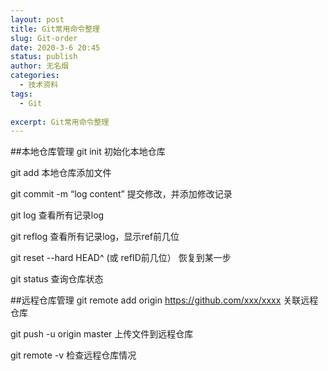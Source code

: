 ```yaml
---
layout: post
title: Git常用命令整理
slug: Git-order
date: 2020-3-6 20:45
status: publish
author: 无名烟
categories: 
  - 技术资料
tags: 
  - Git
 
excerpt: Git常用命令整理
---
```


##本地仓库管理
git init   初始化本地仓库

git add <file>    本地仓库添加文件

git commit -m “log content”    提交修改，并添加修改记录

git log    查看所有记录log

git reflog 查看所有记录log，显示ref前几位

git reset --hard HEAD^   (或 refID前几位）  恢复到某一步

git status   查询仓库状态

##远程仓库管理
git remote add origin https://github.com/xxx/xxxx  关联远程仓库

git push -u origin master   上传文件到远程仓库

git remote -v   检查远程仓库情况




